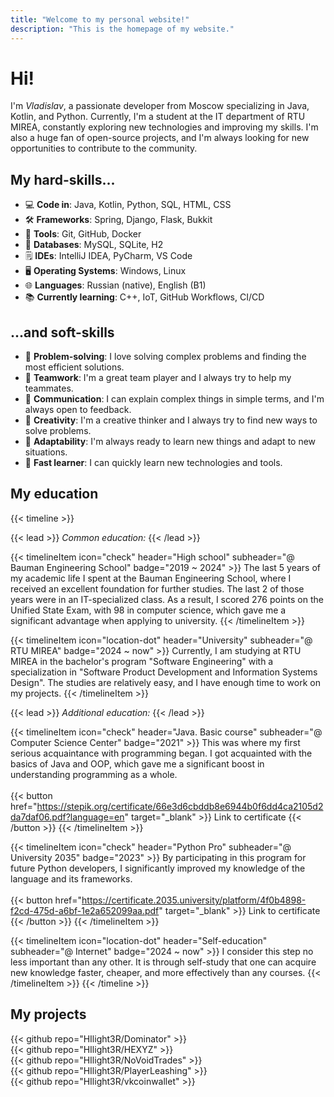 ```yaml
---
title: "Welcome to my personal website!"
description: "This is the homepage of my website."
---
```


# Hi!
I'm *Vladislav*, a passionate developer from Moscow specializing in Java, Kotlin, and Python. Currently, I'm a student
at the IT department of RTU MIREA, constantly exploring new technologies and improving my skills. I'm also a huge fan of
open-source projects, and I'm always looking for new opportunities to contribute to the community.

## My hard-skills...
- :computer:                **Code in**: Java, Kotlin, Python, SQL, HTML, CSS
- :hammer_and_wrench:       **Frameworks**: Spring, Django, Flask, Bukkit
- :wrench:                  **Tools**: Git, GitHub, Docker
- :floppy_disk:             **Databases**: MySQL, SQLite, H2
- :spiral_notepad:          **IDEs**: IntelliJ IDEA, PyCharm, VS Code
- :desktop_computer:        **Operating Systems**: Windows, Linux
- :globe_with_meridians:    **Languages**: Russian (native), English (B1)
- :books:                   **Currently learning**: C++, IoT, GitHub Workflows, CI/CD

## ...and soft-skills
- :jigsaw:          **Problem-solving**: I love solving complex problems and finding the most efficient solutions.
- :handshake:       **Teamwork**: I'm a great team player and I always try to help my teammates.
- :speech_balloon:  **Communication**: I can explain complex things in simple terms, and I'm always open to feedback.
- :art:             **Creativity**: I'm a creative thinker and I always try to find new ways to solve problems.
- :repeat:          **Adaptability**: I'm always ready to learn new things and adapt to new situations.
- :rocket:          **Fast learner**: I can quickly learn new technologies and tools.


## My education
{{< timeline >}}

{{< lead >}}
*Common education:*
{{< /lead >}}

{{< timelineItem icon="check" header="High school" subheader="@ Bauman Engineering School" badge="2019 ~ 2024" >}}
The last 5 years of my academic life I spent at the Bauman Engineering School, where I received an excellent foundation
for further studies. The last 2 of those years were in an IT-specialized class. As a result, I scored 276 points on the
Unified State Exam, with 98 in computer science, which gave me a significant advantage when applying to university.
{{< /timelineItem >}}

{{< timelineItem icon="location-dot" header="University" subheader="@ RTU MIREA" badge="2024 ~ now" >}}
Currently, I am studying at RTU MIREA in the bachelor's program "Software Engineering" with a specialization in
"Software Product Development and Information Systems Design". The studies are relatively easy, and I have enough time
to work on my projects.
{{< /timelineItem >}}

{{< lead >}}
*Additional education:*
{{< /lead >}}

{{< timelineItem icon="check" header="Java. Basic course" subheader="@ Computer Science Center" badge="2021" >}}
This was where my first serious acquaintance with programming began. I got acquainted with the basics of Java and OOP,
which gave me a significant boost in understanding programming as a whole.
<br><br>
{{< button href="https://stepik.org/certificate/66e3d6cbddb8e6944b0f6dd4ca2105d2da7daf06.pdf?language=en" target="_blank" >}}
Link to certificate
{{< /button >}}
{{< /timelineItem >}}

{{< timelineItem icon="check" header="Python Pro" subheader="@ University 2035" badge="2023" >}}
By participating in this program for future Python developers, I significantly improved my knowledge of the language and
its frameworks.
<br><br>
{{< button href="https://certificate.2035.university/platform/4f0b4898-f2cd-475d-a6bf-1e2a652099aa.pdf" target="_blank" >}}
Link to certificate
{{< /button >}}
{{< /timelineItem >}}

{{< timelineItem icon="location-dot" header="Self-education" subheader="@ Internet" badge="2024 ~ now" >}}
I consider this step no less important than any other. It is through self-study that one can acquire new knowledge faster, cheaper, and more effectively than any courses.
{{< /timelineItem >}}
{{< /timeline >}}

## My projects
{{< github repo="HIlight3R/Dominator" >}}
<br>
{{< github repo="HIlight3R/HEXYZ" >}}
<br>
{{< github repo="HIlight3R/NoVoidTrades" >}}
<br>
{{< github repo="HIlight3R/PlayerLeashing" >}}
<br>
{{< github repo="HIlight3R/vkcoinwallet" >}}
